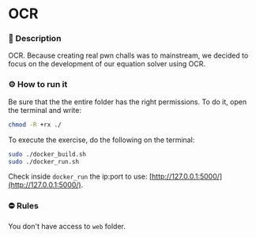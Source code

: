 # OCR

### 📄 Description
OCR.
Because creating real pwn challs was to mainstream, we decided to focus on the development of our equation solver using OCR.


### ⚙ How to run it
Be sure that the the entire folder has the right permissions.
To do it, open the terminal and write:
```bash
chmod -R +rx ./
```

To execute the exercise, do the following on the terminal:
```bash
sudo ./docker_build.sh
sudo ./docker_run.sh
```

Check inside `docker_run` the ip:port to use: [http://127.0.0.1:5000/](http://127.0.0.1:5000/).

### ⛔ Rules
You don't have access to `web` folder.
